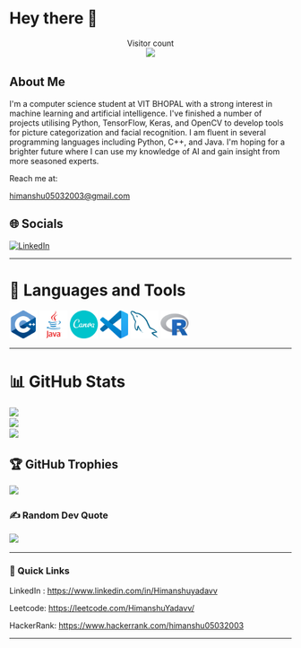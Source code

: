 # Hey there :wave:

<p align="center"> 
  Visitor count<br>
  <img src="https://profile-counter.glitch.me/Himanshuyadavv/count.svg" />
</p>

## About Me
I'm a computer science student at VIT BHOPAL with a strong interest in machine learning and artificial intelligence. I've finished a number of projects utilising Python, TensorFlow, Keras, and OpenCV to develop tools for picture categorization and facial recognition. I am fluent in several programming languages including Python, C++, and Java. I'm hoping for a brighter future where I can use my knowledge of AI and gain insight from more seasoned experts.

Reach me at: 

himanshu05032003@gmail.com


## 🌐 Socials

<!-- <div id="header" align="center">
  <img src="https://media.giphy.com/media/M9gbBd9nbDrOTu1Mqx/giphy.gif" width="100"/>
</div> -->

[![LinkedIn](https://img.shields.io/badge/LinkedIn-%230077B5.svg?logo=linkedin&logoColor=white)](https://www.linkedin.com/in/Himanshuyadavv) 

---

# :book: Languages and Tools

<img src="https://github.com/devicons/devicon/blob/master/icons/cplusplus/cplusplus-original.svg" alt="Cplusplus logo"  width="50" height ="50" />  <img src="https://github.com/devicons/devicon/blob/master/icons/java/java-original-wordmark.svg" alt="JAVA logo"  width="50" height ="50" />  <img src="https://github.com/devicons/devicon/blob/master/icons/canva/canva-original.svg" alt="Canva logo"  width="50" height ="50" /> <img src="https://github.com/devicons/devicon/blob/master/icons/vscode/vscode-original.svg" alt="VSCode logo"  width="50" height ="50" />  <img src="https://github.com/devicons/devicon/blob/master/icons/mysql/mysql-original.svg" alt="MySQl logo"  width="50" height ="50" /> <img src="https://github.com/devicons/devicon/blob/master/icons/r/r-original.svg" alt="R logo"  width="50" height ="50" /> 

---

# 📊 GitHub Stats
![](https://github-readme-stats.vercel.app/api?username=Himanshuyadavv&theme=radical&hide_border=true&include_all_commits=false&count_private=false)<br/>
![](https://github-readme-streak-stats.herokuapp.com/?user=Himanshuyadavv&theme=radical&hide_border=true)<br/>
![](https://github-readme-stats.vercel.app/api/top-langs/?username=Himanshuyadavv&theme=radical&hide_border=true&include_all_commits=false&count_private=false&layout=compact)

## 🏆 GitHub Trophies
![](https://github-profile-trophy.vercel.app/?username=Himanshuyadavv&theme=radical&no-frame=false&no-bg=true&margin-w=4)

### ✍️ Random Dev Quote
![](https://quotes-github-readme.vercel.app/api?type=horizontal&theme=radical)

<!-- [![](https://visitcount.itsvg.in/api?id=Himanshuyadavv&icon=6&color=0)](https://visitcount.itsvg.in) -->

---

### :link: Quick Links
LinkedIn : https://www.linkedin.com/in/Himanshuyadavv

Leetcode: 
https://leetcode.com/HimanshuYadavv/

HackerRank: 
https://www.hackerrank.com/himanshu05032003

---
